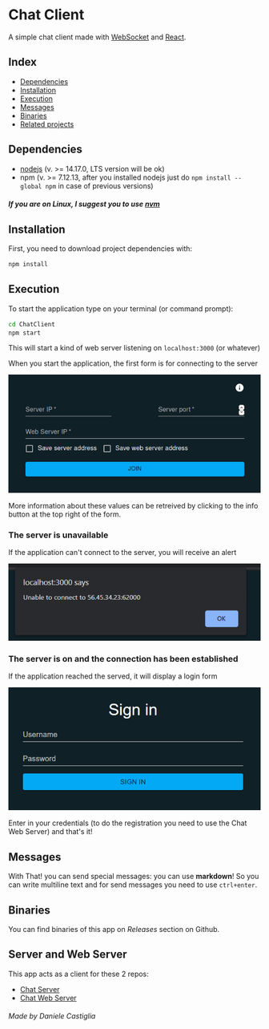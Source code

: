 # Chat Client
A simple chat client made with [WebSocket](https://developer.mozilla.org/en-US/docs/Web/API/WebSockets_API?retiredLocale=en) and [React](https://reactjs.org/).

## Index
- [Dependencies](#dependencies)
- [Installation](#installation)
- [Execution](#execution)
- [Messages](#messages)
- [Binaries](#binaries)
- [Related projects](#server-and-web-server)

## Dependencies
- [nodejs](https://nodejs.org/en/) (v. >= 14.17.0, LTS version will be ok)
- npm (v. >= 7.12.13, after you installed nodejs just do ```npm install --global npm``` in case of previous versions)

##### If you are on Linux, I suggest you to use [nvm](https://github.com/nvm-sh/nvm.git)

## Installation
First, you need to download project dependencies with:
```bash
npm install
```

## Execution
To start the application type on your terminal (or command prompt):
```bash
cd ChatClient
npm start
```
This will start a kind of web server listening on ```localhost:3000``` (or whatever)

When you start the application, the first form is for connecting to
the server

![Connection form](images/connection_form.PNG)

More information about these values can be retreived by clicking
to the info button at the top right of the form.

### The server is unavailable
If the application can't connect to the server, you will receive
an alert

![Server unavailable](images/server_unavailable.PNG)

### The server is on and the connection has been established
If the application reached the served, it will display a login form

![Login form](images/signin_form.PNG)

Enter in your credentials (to do the registration you need to use the Chat Web Server) and that's it!

## Messages
With That! you can send special messages: you can use **markdown**! So you can write multiline text
and for send messages you need to use ```ctrl+enter```.

## Binaries
You can find binaries of this app on *Releases* section on Github.

## Server and Web Server
This app acts as a client for these 2 repos:
- [Chat Server](https://github.com/J-Dany/Chat.git)
- [Chat Web Server](https://github.com/J-Dany/ChatWS.git)

###### Made by Daniele Castiglia